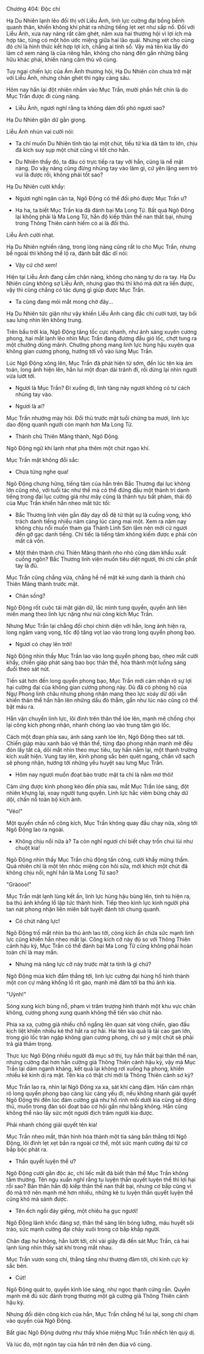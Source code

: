




Chương 404: Độc chỉ


Hạ Du Nhiên lạnh lẽo đối thị với Liễu Ảnh, linh lực cường đại bồng bềnh quanh thân, khiến không khí phát ra những tiếng lẹt xẹt như sắp nổ. Đối với Liễu Ảnh, xưa nay nàng rất căm ghét, năm xưa hai thương hội vì lợi ích mà hợp tác, từng có một hôn ước miệng giữa hai lão quái. Nhưng xét cho cùng đó chỉ là hình thức kết hợp lợi ích, chẳng ai tính sổ. Vậy mà tên kia lấy đó làm cớ xem nàng là của riêng hắn, không cho nàng đến gần những bằng hữu khác phái, khiến nàng căm thù vô cùng.

Tuy ngại chiến lực của Ám Ảnh thương hội, Hạ Du Nhiên còn chưa trở mặt với Liễu Ảnh, nhưng chán ghét thì ngày càng sâu.

Hôm nay hắn lại đột nhiên nhắm vào Mục Trần, mười phần hết chín là do Mục Trần được đi cùng nàng.

- Liễu Ảnh, ngươi nghĩ rằng ta không dám đối phó ngươi sao?

Hạ Du Nhiên giận dữ gằn giọng.

Liễu Ảnh nhún vai cười nói:

- Ta chỉ muốn Du Nhiên tỉnh táo lại một chút, tiểu tử kia dã tâm to lớn, chịu đả kích suy sụp một chút cũng vì tốt cho hắn.

- Du Nhiên thấy đó, ta đâu có trực tiếp ra tay với hắn, cũng là nể mặt nàng. Do vậy nàng cũng đừng nhúng tay vào làm gì, cứ yên lặng xem trò vui là được rồi, không phải tốt sao?

Hạ Du Nhiên cười khẩy:

- Ngươi nghĩ ngăn cản ta, Ngô Động có thể đối phó được Mục Trần ư?

- Ha ha, ta biết Mục Trần kia đã đánh bại Ma Long Tử. Bất quá Ngô Động lại không phải là Ma Long Tử, hắn độ kiếp thân thể nan thất bại, nhưng trong Thông Thiên cảnh hiếm có ai là đối thủ.

Liễu Ảnh cười nhạt.

Hạ Du Nhiên nghiến răng, trong lòng nàng cũng rất lo cho Mục Trần, nhưng bề ngoài thì không thể lộ ra, đành bất đắc dĩ nói:

- Vậy cứ chờ xem!

Hiện tại Liễu Ảnh đang cầm chân nàng, không cho nàng tự do ra tay. Hạ Du Nhiên cũng không sợ Liễu Ảnh, nhưng giao thủ thì khó mà dứt ra liền được, vậy thì cũng chẳng có tác dụng gì giúp được Mục Trần.

- Ta cũng đang mỏi mắt mong chờ đây...

Hạ Du Nhiên tức giận như vậy khiến Liễu Ảnh càng đắc chí cười tươi, tay bối sau lưng nhìn lên không trung.

Trên bầu trời kia, Ngô Động tăng tốc cực nhanh, như ánh sáng xuyên cương phong, hai mắt lạnh lẽo nhìn Mục Trần đang đương đầu gió lốc, chợt tung ra một chưởng dũng mãnh. Chưởng phong mang linh lực hùng hậu xuyên qua không gian cương phong, hướng tới vỗ vào lưng Mục Trần.

Lúc Ngô Động xông lên, Mục Trần đã phát hiện từ sớm, đến lúc tên kia ám toán, long ảnh hiện lên, hắn lui một đoạn dài tránh đi, rồi dừng lại nhìn người vừa lướt tới.

- Ngươi là Mục Trần? Đi xuống đi, linh tàng này ngươi không có tư cách nhúng tay vào.

- Ngươi là ai?

Mục Trần nhướng mày hỏi. Đối thủ trước mặt tuổi chừng ba mươi, linh lực dao động quanh người còn mạnh hơn Ma Long Tử.

- Thành chủ Thiên Mãng thành, Ngô Động.

Ngô Động ngữ khí lạnh nhạt pha thêm một chút ngạo khí.

Mục Trần mặt không đổi sắc:

- Chưa từng nghe qua!

Ngô Động chưng hửng, tiếng tăm của hắn trên Bắc Thương đại lục không lớn cũng nhỏ, với tuổi tác như thế mà có thể đứng đầu một thành trì danh tiếng trong đại lục cường giả như mây cũng là thành tựu bất phàm, thái độ của Mục Trần khiến hắn nheo mắt tức tối:

- Bắc Thương linh viện gần đây dạy dỗ đệ tử thật sự là cuồng vọng, khó trách danh tiếng nhiều năm càng lúc càng mai một. Xem ra năm nay không chịu nổi muốn tham gia Thánh Linh Sơn lắm nên mới cử ngươi đến gỡ gạc danh tiếng. Chỉ tiếc là tiếng tăm không kiếm được e phải còn mất cả vốn.

- Một thên thành chủ Thiên Mãng thành nho nhỏ cũng dám khẩu xuất cuồng ngôn? Bắc Thương linh viện muốn tiêu diệt ngươi, thì chỉ cần phất tay là đủ.

Mục Trần cũng chẳng vừa, chẳng hề nể mặt kẻ xưng danh là thành chủ Thiên Mãng thành trước mặt.

- Chán sống?

Ngô Động rốt cuộc tái mặt giận dữ, lắc mình tung quyền, quyền ảnh liên miên mang theo linh lực nặng như núi công kích Mục Trần.

Nhưng Mục Trần lại chẳng đối chọi chính diện với hắn, long ảnh hiện ra, long ngâm vang vọng, tốc độ tăng vọt lao vào trong long quyển phong bạo.

- Ngươi có chạy lên trời!

Ngô Động nhìn thấy Mục Trần lao vào long quyển phong bạo, nheo mắt cười khẩy, chiến giáp phát sáng bao bọc thân thể, hóa thành một luồng sáng đuổi theo sát nút.

Tiến sát hơn đến long quyển phong bạo, Mục Trần mới cảm nhận rõ sự lợi hại cường đại của không gian cương phong này. Dù đã có phòng hộ của Ngự Phong linh châu nhưng phong nhận mang theo lực xoáy dữ dội vẫn khiến thân thể hắn hằn lên những dấu đỏ thẫm, gần như lúc nào cũng có thể bật máu ra.

Hắn vận chuyển linh lực, lôi đình trên thân thể lóe lên, mạnh mẽ chống chọi lại công kích phong nhận, nhanh chóng lao vào trung tâm gió lốc.

Cách một đoạn phía sau, ánh sáng xanh lóe lên, Ngô Động theo sát tới. Chiến giáp màu xanh bảo vệ thân thể, từng đạo phong nhận mạnh mẽ đều đón lấy tất cả, dõi mắt nhìn theo mục tiêu, tay hắn nắm lại, một thanh trường kích xuất hiện. Vung tay lên, kình phong sắc bén quét ngang, chấn vỡ sạch sẽ phong nhận, hướng tới những yếu huyệt sau lưng Mục Trần.

- Hôm nay ngươi muốn đoạt bảo trước mặt ta chỉ là nằm mơ thôi!

Cảm ứng được kình phong kéo đến phía sau, mắt Mục Trần lóe sáng, đột nhiên khựng lại, xoay người tung quyền. Linh lực hắc viêm bừng cháy dữ dội, chấn nổ toàn bộ kích ảnh.

"Véo!"

Một quyền chấn nổ công kích, Mục Trần không quay đầu chạy nữa, xông tới Ngô Động lao ra ngoài.

- Không chịu nổi nữa à? Ta còn nghĩ ngươi chỉ biết chạy trốn chui lủi như chuột kia!

Ngô Động nhìn thấy Mục Trần chủ động tấn công, cười khẩy mừng thầm. Quả nhiên chỉ là một tên nhóc miệng còn hôi sữa, mới khích một chút đã không chịu nổi, nghĩ hắn là Ma Long Tử sao?

"Gràooo!"

Mục Trần mặt lạnh lùng kết ấn, linh lực hùng hậu bùng lên, tinh tú hiện ra, ba thú ảnh khổng lồ lập tức thành hình. Tiếp theo kình lực kinh người phá tan nát phong nhận liên miên bất tuyệt đánh tới chung quanh.

- Có chút năng lực!

Ngô Động trố mắt nhìn ba thú ảnh lao tới, công kích ẩn chứa sức mạnh linh lực cũng khiến hắn nheo mắt lại. Công kích cỡ này đủ so với Thông Thiên cảnh hậu kỳ, Mục Trần có thể đánh bại Ma Long Tử cũng không phải hoàn toàn chỉ là may mắn.

- Nhưng mà năng lực cỡ này trước mặt ta tính là gì chứ?

Ngô Động múa kích đẩm thẳng tới, linh lực cường đại hùng hổ hình thành một con cự mãng khổng lồ rít gào, mạnh mẽ đâm tới ba thú ảnh kia.

"Uỳnh!"

Sóng xung kích bùng nổ, phạm vi trăm trượng hình thành một khu vực chân không, cương phong xung quanh không thể tiến vào chút nào.

Phía xa xa, cường giả nhiều chỗ ngẩng lên quan sát vòng chiến, giao đấu kịch liệt khiến nhiều kẻ thở hắt ra sợ hãi. Hai tên kia quả là tài cao gan lớn, trong gió lốc tràn ngập không gian cương phong, chỉ sơ ý một chút sẽ phải trả giá thảm trọng.

Thực lực Ngô Động nhiều người đã mục sở thị, tuy hắn thất bại thân thể nan, nhưng cường đại hơn hẳn cường giả Thông Thiên cảnh hậu kỳ, vậy mà Mục Trần lại dám ngạnh kháng, kết quả lại không rơi xuống hạ phong, khiến nhiều kẻ kinh dị ra mặt. Tên kia có thật chỉ mới là Thông Thiên cảnh sơ kỳ?

Mục Trần lao ra, nhìn lại Ngô Động xa xa, sát khí càng đậm. Hắn cảm nhận rõ long quyển phong bạo càng lúc càng yếu đi, nếu không nhanh giải quyết Ngô Động thì đến lúc đám cường giả như hổ rình mồi dưới kia cũng sẽ động thủ, muốn trong đàn sói đoạt bảo cơ hội gần như bằng không. Hắn cũng không thể nào lấy sức một người địch trăm người kia được.

Phải nhanh chóng giải quyết tên kia!

Mục Trần nheo mắt, thân hình hóa thành một tia sáng bắn thẳng tới Ngô Động, lôi đình lẹt xẹt bắn ra ngoài cơ thể, một sức mạnh cường đại từ cơ bắp bộc phát ra.

- Thần quyết luyện thể ư?

Ngô Động cười gằn độc ác, chỉ liếc mắt đã biết thân thể Mục Trần không tầm thường. Tên ngu xuẩn nghĩ rằng tu luyện thần quyết luyện thể thì lợi hại rồi sao? Bản thân hắn độ kiếp thân thể nan thất bại, nhưng cơ bắp cũng vì đó mà trở nên mạnh mẽ hơn nhiều, những kẻ tu luyện thần quyết luyện thể cũng khó mà sánh được.

- Tên ếch ngồi đáy giếng, một chiêu hạ gục ngươi!

Ngô Động lãnh khốc đáng sợ, thân thể sáng lên bóng lưỡng, máu huyết sôi trào, sức mạnh cường đại chảy xuôi trong cơ bắp khắp người.

Chân đạp hư không, hắn lướt tới, chỉ vài giây đã đến sát Mục Trần, cả hai lạnh lùng nhìn thấy sát khí trong mắt nhau.

Mục Trần vươn song chỉ, thẳng tắng như thương đâm tới, chỉ kình cực kỳ sắc bén.

- Cút!

Ngô Động quát to, quyền kình lóe sáng, như ngọc thạnh cứng rắn. Quyền mạnh mẽ đủ sức đánh trọng thương một gã cường giả Thông Thiên cảnh hậu kỳ.

Nhưng đối diện công kích của hắn, Mục Trần chẳng hề lui lại, song chỉ chạm vào quyền của Ngô Động.

Bất giác Ngô Động dường như thấy khóe miệng Mục Trần nhếch lên quỷ dị.

Và lúc đó, một ngón tay của hắn trở nên đen đúa vô cùng.




